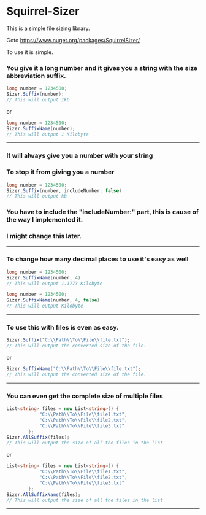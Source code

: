 # Squirrel-Sizer
This is a simple file sizing library.

Goto https://www.nuget.org/packages/SquirrelSizer/

To use it is simple.

### You give it a long number and it gives you a string with the size abbreviation suffix.

```c#
long number = 1234500;
Sizer.Suffix(number); 
// This will output 1kb
```

or 

```c#
long number = 1234500;
Sizer.SuffixName(number); 
// This will output 1 Kilobyte
```

-------

### It will always give you a number with your string
### To stop it from giving you a number

```c#
long number = 1234500;
Sizer.Suffix(number, includeNumber: false)
// This will output kb
```

### You have to include the "includeNumber:" part, this is cause of the way I implemented it.
### I might change this later.

-------

### To change how many decimal places to use it's easy as well

```c#
long number = 1234500;
Sizer.SuffixName(number, 4)
// This will output 1.1773 Kilobyte
```

```c#
long number = 1234500;
Sizer.SuffixName(number, 4, false)
// This will output Kilobyte
```



-------
### To use this with files is even as easy.

```c#
Sizer.Suffix("C:\\Path\\To\\File\\file.txt"); 
// This will output the converted size of the file.
```

or 

```c#
Sizer.SuffixName("C:\\Path\\To\\File\\file.txt"); 
// This will output the converted size of the file.
```

-------

### You can even get the complete size of multiple files

```c#
List<string> files = new List<string>() {
            "C:\\Path\\To\\File\\file1.txt",
            "C:\\Path\\To\\File\\file2.txt",
            "C:\\Path\\To\\File\\file3.txt"
        };
Sizer.AllSuffix(files); 
// This will output the size of all the files in the list
```

or

```c#
List<string> files = new List<string>() {
            "C:\\Path\\To\\File\\file1.txt",
            "C:\\Path\\To\\File\\file2.txt",
            "C:\\Path\\To\\File\\file3.txt"
        };
Sizer.AllSuffixName(files); 
// This will output the size of all the files in the list
```

-------

